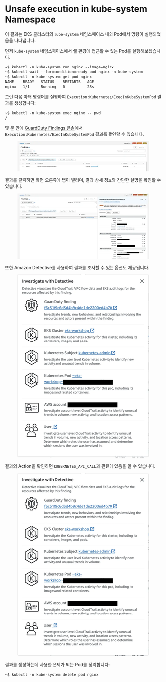 # Unsafe execution in kube-system Namespace

이 결과는 EKS 클러스터의 `kube-system` 네임스페이스 내의 Pod에서 명령이 실행되었음을 나타냅니다.

먼저 `kube-system` 네임스페이스에서 쉘 환경에 접근할 수 있는 Pod를 실행해보겠습니다.

```
~$ kubectl -n kube-system run nginx --image=nginx
~$ kubectl wait --for=condition=ready pod nginx -n kube-system
~$ kubectl -n kube-system get pod nginx
NAME    READY   STATUS    RESTARTS   AGE
nginx   1/1     Running   0          28s
```

그런 다음 아래 명령어를 실행하여 `Execution:Kubernetes/ExecInKubeSystemPod` 결과를 생성합니다:

```
~$ kubectl -n kube-system exec nginx -- pwd
/
```

몇 분 안에 [GuardDuty Findings 콘솔](https://console.aws.amazon.com/guardduty/home#/findings)에서 `Execution:Kubernetes/ExecInKubeSystemPod` 결과를 확인할 수 있습니다.

<figure><img src="../../../.gitbook/assets/image (1).png" alt=""><figcaption></figcaption></figure>

결과를 클릭하면 화면 오른쪽에 탭이 열리며, 결과 상세 정보와 간단한 설명을 확인할 수 있습니다.

<figure><img src="../../../.gitbook/assets/image (2).png" alt=""><figcaption></figcaption></figure>

또한 Amazon Detective를 사용하여 결과를 조사할 수 있는 옵션도 제공됩니다.

<figure><img src="../../../.gitbook/assets/image (3).png" alt=""><figcaption></figcaption></figure>

결과의 Action을 확인하면 `KUBERNETES_API_CALL`과 관련이 있음을 알 수 있습니다.

<figure><img src="../../../.gitbook/assets/image (3).png" alt=""><figcaption></figcaption></figure>

결과를 생성하는데 사용한 문제가 되는 Pod를 정리합니다:

```
~$ kubectl -n kube-system delete pod nginx
```

